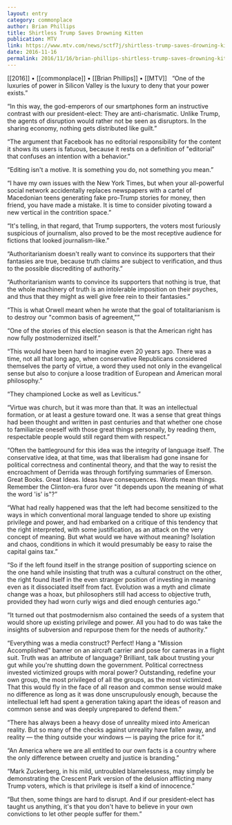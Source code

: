 ```yaml
---
layout: entry
category: commonplace
author: Brian Phillips
title: Shirtless Trump Saves Drowning Kitten
publication: MTV
link: https://www.mtv.com/news/sctf7j/shirtless-trump-saves-drowning-kitten
date: 2016-11-16
permalink: 2016/11/16/brian-phillips-shirtless-trump-saves-drowning-kitten
---
```


[[2016]] • [[commonplace]] • [[Brian Phillips]] • [[MTV]]
 
“One of the luxuries of power in Silicon Valley is the luxury to deny that your power exists.”

“In this way, the god-emperors of our smartphones form an instructive contrast with our president-elect: They are anti-charismatic. Unlike Trump, the agents of disruption would rather not be seen as disruptors. In the sharing economy, nothing gets distributed like guilt.”

“The argument that Facebook has no editorial responsibility for the content it shows its users is fatuous, because it rests on a definition of "editorial" that confuses an intention with a behavior.”

“Editing isn't a motive. It is something you do, not something you mean.”

“I have my own issues with the New York Times, but when your all-powerful social network accidentally replaces newspapers with a cartel of Macedonian teens generating fake pro-Trump stories for money, then friend, you have made a mistake. It is time to consider pivoting toward a new vertical in the contrition space.”

“It's telling, in that regard, that Trump supporters, the voters most furiously suspicious of journalism, also proved to be the most receptive audience for fictions that looked journalism-like.”

“Authoritarianism doesn't really want to convince its supporters that their fantasies are true, because truth claims are subject to verification, and thus to the possible discrediting of authority.”

“Authoritarianism wants to convince its supporters that nothing is true, that the whole machinery of truth is an intolerable imposition on their psyches, and thus that they might as well give free rein to their fantasies.”

“This is what Orwell meant when he wrote that the goal of totalitarianism is to destroy our "common basis of agreement,"”

“One of the stories of this election season is that the American right has now fully postmodernized itself.”

“This would have been hard to imagine even 20 years ago. There was a time, not all that long ago, when conservative Republicans considered themselves the party of virtue, a word they used not only in the evangelical sense but also to conjure a loose tradition of European and American moral philosophy.”

“They championed Locke as well as Leviticus.”

“Virtue was church, but it was more than that. It was an intellectual formation, or at least a gesture toward one. It was a sense that great things had been thought and written in past centuries and that whether one chose to familiarize oneself with those great things personally, by reading them, respectable people would still regard them with respect.”

“Often the battleground for this idea was the integrity of language itself. The conservative idea, at that time, was that liberalism had gone insane for political correctness and continental theory, and that the way to resist the encroachment of Derrida was through fortifying summaries of Emerson. Great Books. Great Ideas. Ideas have consequences. Words mean things. Remember the Clinton-era furor over "it depends upon the meaning of what the word 'is' is"?”

“What had really happened was that the left had become sensitized to the ways in which conventional moral language tended to shore up existing privilege and power, and had embarked on a critique of this tendency that the right interpreted, with some justification, as an attack on the very concept of meaning. But what would we have without meaning? Isolation and chaos, conditions in which it would presumably be easy to raise the capital gains tax.”

“So if the left found itself in the strange position of supporting science on the one hand while insisting that truth was a cultural construct on the other, the right found itself in the even stranger position of investing in meaning even as it dissociated itself from fact. Evolution was a myth and climate change was a hoax, but philosophers still had access to objective truth, provided they had worn curly wigs and died enough centuries ago.”

“It turned out that postmodernism also contained the seeds of a system that would shore up existing privilege and power. All you had to do was take the insights of subversion and repurpose them for the needs of authority.”

“Everything was a media construct? Perfect! Hang a "Mission Accomplished" banner on an aircraft carrier and pose for cameras in a flight suit. Truth was an attribute of language? Brilliant, talk about trusting your gut while you're shutting down the government. Political correctness invested victimized groups with moral power? Outstanding, redefine your own group, the most privileged of all the groups, as the most victimized. That this would fly in the face of all reason and common sense would make no difference as long as it was done unscrupulously enough, because the intellectual left had spent a generation taking apart the ideas of reason and common sense and was deeply unprepared to defend them.”

“There has always been a heavy dose of unreality mixed into American reality. But so many of the checks against unreality have fallen away, and reality — the thing outside your windows — is paying the price for it.”

“An America where we are all entitled to our own facts is a country where the only difference between cruelty and justice is branding.”

“Mark Zuckerberg, in his mild, untroubled blamelessness, may simply be demonstrating the Crescent Park version of the delusion afflicting many Trump voters, which is that privilege is itself a kind of innocence.”

“But then, some things are hard to disrupt. And if our president-elect has taught us anything, it's that you don't have to believe in your own convictions to let other people suffer for them.”


